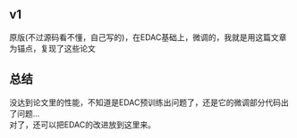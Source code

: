 ## v1
原版(不过源码看不懂，自己写的)，在EDAC基础上，微调的，我就是用这篇文章为锚点，复现了这些论文






## 总结
没达到论文里的性能，不知道是EDAC预训练出问题了，还是它的微调部分代码出了问题...  
对了，还可以把EDAC的改进放到这里来。
